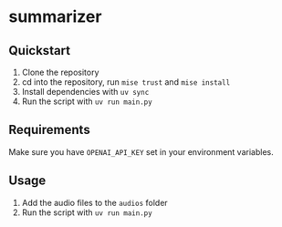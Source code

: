 # summarizer

## Quickstart

1. Clone the repository
1. cd into the repository, run `mise trust` and `mise install`
1. Install dependencies with `uv sync`
1. Run the script with `uv run main.py`

## Requirements

Make sure you have `OPENAI_API_KEY` set in your environment variables.

## Usage

1. Add the audio files to the `audios` folder
1. Run the script with `uv run main.py`

